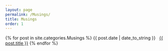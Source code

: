 ```yaml
---
layout: page
permalink: /Musings/
title: Musings
order: 1
---
```


{% for post in site.categories.Musings %}
<span>{{ post.date | date_to_string }}</span> &nbsp; <a href="{{ post.url }}">{{ post.title }}</a>
{% endfor %}